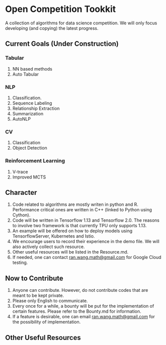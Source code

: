 # Open Competition Tookkit
A collection of algorithms for data science competition. We will only focus developing (and copying) the latest progress. 

## Current Goals (Under Construction)
### Tabular
1. NN based methods
2. Auto Tabular

### NLP
1. Classification. 
2. Sequence Labeling
3. Relationship Extraction
4. Summarization
5. AutoNLP

### CV
1. Classification
2. Object Detection

### Reinforcement Learning
1. V-trace 
2. Improved MCTS

## Character
1. Code related to algorithms are mostly writen in python and R. Performance critical ones are written in C++ (linked to Python using Cython).
2. Code will be written in Tensorflow 1.13 and Tensorflow 2.0. The reasons to involve two framework is that currently TPU only supports 1.13. 
3. An example will be offered on how to deploy models using TensorflowServer, Kubernetes and Istio. 
4. We encourage users to record their experience in the demo file. We will also actively collect such resource. 
5. Other useful resources will be listed in the Resource.md.
6. If needed, one can contact ran.wang.math@gmail.com for Google Cloud testing.

## Now to Contribute
1. Anyone can contribute. However, do not contribute codes that are meant to be kept private. 
2. Please only English to communicate. 
3. Every once for a while, a bounty will be put for the implementation of certain features. Please refer to the Bounty.md for information.
4. If a feature is desirable, one can email ran.wang.math@gmail.com for the possibility of implementation. 

## Other Useful Resources

